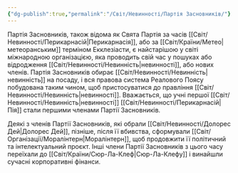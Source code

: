 ```yaml
---
{"dg-publish":true,"permalink":"/Світ/Невинності/Партія Засновників/"}
---
```


Партія Засновників, також відома як Свята Партія за часів [[Світ/Невинності/Перикарнасій\|Перикарнасія]], або за [[Світ/Країни/Метео\|метеоранським]] терміном Екклезіасти, є найстарішою у світі міжнародною організацією, яка проводить свій час у пошуках або відродження [[Світ/Невинності/Невинність\|невинності]], або нових членів. Партія Засновників обирає [[Світ/Невинності/Невинність\|невинність]] на посаду, і вся правова система Реалового Поясу побудована таким чином, щоб пристосуватися до правління [[Світ/Невинності/Невинність\|невинності]]. Вважається, що учні першої [[Світ/Невинності/Невинність\|невинності]] [[Світ/Невинності/Перикарнасій\|Пія]] стали першими членами Партії Засновників.

Деякі з членів Партії Засновників, які обрали [[Світ/Невинності/Долорес Дей\|Долорес Дей]], пізніше, після її вбивства, сформували [[Світ/Організації/Моралінтерн\|Моралінтерн]], щоб продовжити її політичний та інтелектуальний проєкт. Інші члени Партії Засновників з цього часу переїхали до [[Світ/Країни/Сюр-Ла-Клеф\|Сюр-Ла-Клефу]] і винайшли сучасні корпоративні фінанси.